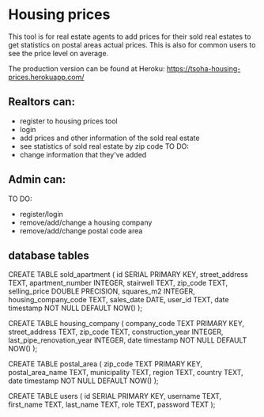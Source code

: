 # Housing prices

This tool is for real estate agents to add prices for their sold 
real estates to get statistics on postal areas actual prices. This is also for common users to see the price level on average.

The production version can be found at Heroku: https://tsoha-housing-prices.herokuapp.com/
 
## Realtors can:
- register to housing prices tool
- login 
- add prices and other information of the sold real estate
- see statistics of sold real estate by zip code
TO DO: 
- change information that they've added

## Admin can:
TO DO:
- register/login
- remove/add/change a housing company
- remove/add/change postal code area  


## database tables

CREATE TABLE sold_apartment (
    id SERIAL PRIMARY KEY, 
    street_address TEXT, 
    apartment_number INTEGER, 
    stairwell TEXT, 
    zip_code TEXT, 
    selling_price DOUBLE PRECISION, 
    squares_m2 INTEGER, 
    housing_company_code TEXT, 
    sales_date DATE, 
    user_id TEXT,
    date timestamp NOT NULL DEFAULT NOW()
);

CREATE TABLE housing_company (
    company_code TEXT PRIMARY KEY, 
    street_address TEXT, 
    zip_code TEXT, 
    construction_year INTEGER, 
    last_pipe_renovation_year INTEGER, 
    date timestamp NOT NULL DEFAULT NOW()
);

CREATE TABLE postal_area (
    zip_code TEXT PRIMARY KEY,
    postal_area_name TEXT,
    municipality TEXT,
    region TEXT,
    country TEXT,
    date timestamp NOT NULL DEFAULT NOW()
);

CREATE TABLE users (
    id SERIAL PRIMARY KEY, 
    username TEXT,
    first_name TEXT,
    last_name TEXT,
    role TEXT, 
    password TEXT
);
